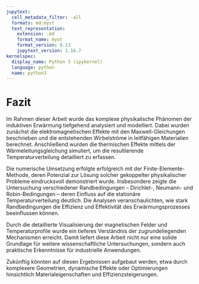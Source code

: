 ```yaml
---
jupytext:
  cell_metadata_filter: -all
  formats: md:myst
  text_representation:
    extension: .md
    format_name: myst
    format_version: 0.13
    jupytext_version: 1.16.7
kernelspec:
  display_name: Python 3 (ipykernel)
  language: python
  name: python3
---
```


# Fazit
Im Rahmen dieser Arbeit wurde das komplexe physikalische Phänomen der induktiven Erwärmung tiefgehend analysiert und modelliert. Dabei wurden zunächst die elektromagnetischen Effekte mit den Maxwell-Gleichungen beschrieben und die entstehenden Wirbelströme in leitfähigen Materialien berechnet. Anschließend wurden die thermischen Effekte mittels der Wärmeleitungsgleichung simuliert, um die resultierende Temperaturverteilung detailliert zu erfassen.

Die numerische Umsetzung erfolgte erfolgreich mit der Finite-Elemente-Methode, deren Potenzial zur Lösung solcher gekoppelter physikalischer Probleme eindrucksvoll demonstriert wurde. Insbesondere zeigte die Untersuchung verschiedener Randbedingungen – Dirichlet-, Neumann- und Robin-Bedingungen – deren Einfluss auf die stationäre Temperaturverteilung deutlich. Die Analysen veranschaulichten, wie stark Randbedingungen die Effizienz und Effektivität des Erwärmungsprozesses beeinflussen können.

Durch die detaillierte Visualisierung der magnetischen Felder und Temperaturprofile wurde ein tieferes Verständnis der zugrundeliegenden Mechanismen erreicht. Damit liefert diese Arbeit nicht nur eine solide Grundlage für weitere wissenschaftliche Untersuchungen, sondern auch praktische Erkenntnisse für industrielle Anwendungen.

Zukünftig könnten auf diesen Ergebnissen aufgebaut werden, etwa durch komplexere Geometrien, dynamische Effekte oder Optimierungen hinsichtlich Materialeigenschaften und Effizienzsteigerungen.

